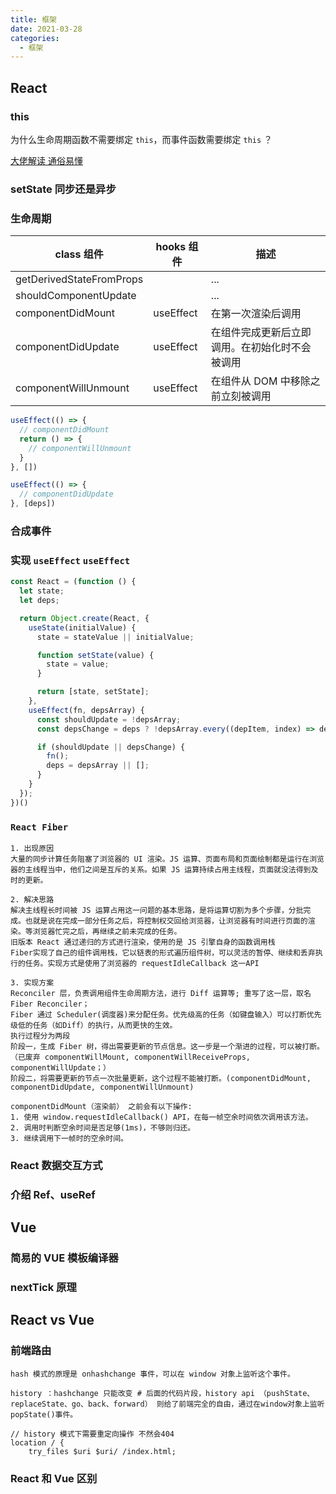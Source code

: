 ```yaml
---
title: 框架
date: 2021-03-28
categories:
  - 框架
---
```


## React

### this

为什么生命周期函数不需要绑定 `this`，而事件函数需要绑定 `this` ？

[大佬解读 通俗易懂](https://duola8789.github.io/2019/05/12/01%20%E5%89%8D%E7%AB%AF%E7%AC%94%E8%AE%B0/03%20React/React01%20%E5%9F%BA%E7%A1%80/React%E5%9F%BA%E7%A1%8012%20React%E4%B8%AD%E7%9A%84this%E7%BB%91%E5%AE%9A/)

### setState 同步还是异步

### 生命周期

class 组件 | hooks 组件 | 描述
---|---|---
getDerivedStateFromProps | | ...
shouldComponentUpdate | | ...
componentDidMount | useEffect | 在第一次渲染后调用
componentDidUpdate | useEffect | 在组件完成更新后立即调用。在初始化时不会被调用
componentWillUnmount | useEffect | 在组件从 DOM 中移除之前立刻被调用 

```js
useEffect(() => {
  // componentDidMount
  return () => {
    // componentWillUnmount
  }
}, [])

useEffect(() => {
  // componentDidUpdate
}, [deps])
```

### 合成事件

### 实现 `useEffect` `useEffect`

```js
const React = (function () {
  let state;
  let deps;

  return Object.create(React, {
    useState(initialValue) {
      state = stateValue || initialValue;

      function setState(value) {
        state = value;
      }

      return [state, setState];
    },
    useEffect(fn, depsArray) {
      const shouldUpdate = !depsArray;
      const depsChange = deps ? !depsArray.every((depItem, index) => depItem === depsArray[index]) : true;

      if (shouldUpdate || depsChange) {
        fn();
        deps = depsArray || [];
      }
    }
  });
})()
```

### `React Fiber`

```
1. 出现原因
大量的同步计算任务阻塞了浏览器的 UI 渲染。JS 运算、页面布局和页面绘制都是运行在浏览器的主线程当中，他们之间是互斥的关系。如果 JS 运算持续占用主线程，页面就没法得到及时的更新。

2. 解决思路
解决主线程长时间被 JS 运算占用这一问题的基本思路，是将运算切割为多个步骤，分批完成。也就是说在完成一部分任务之后，将控制权交回给浏览器，让浏览器有时间进行页面的渲染。等浏览器忙完之后，再继续之前未完成的任务。
旧版本 React 通过递归的方式进行渲染，使用的是 JS 引擎自身的函数调用栈
Fiber实现了自己的组件调用栈，它以链表的形式遍历组件树，可以灵活的暂停、继续和丢弃执行的任务。实现方式是使用了浏览器的 requestIdleCallback 这一API

3. 实现方案
Reconciler 层，负责调用组件生命周期方法，进行 Diff 运算等; 重写了这一层，取名 Fiber Reconciler；
Fiber 通过 Scheduler(调度器)来分配任务。优先级高的任务（如键盘输入）可以打断优先级低的任务（如Diff）的执行，从而更快的生效。
执行过程分为两段
阶段一，生成 Fiber 树，得出需要更新的节点信息。这一步是一个渐进的过程，可以被打断。（已废弃 componentWillMount, componentWillReceiveProps, componentWillUpdate；）
阶段二，将需要更新的节点一次批量更新，这个过程不能被打断。(componentDidMount, componentDidUpdate, componentWillUnmount)

componentDidMount（渲染前） 之前会有以下操作:
1. 使用 window.requestIdleCallback() API，在每一帧空余时间依次调用该方法。
2. 调用时判断空余时间是否足够(1ms)，不够则归还。
3. 继续调用下一帧时的空余时间。
```

### React 数据交互方式

### 介绍 Ref、useRef

## Vue

### 简易的 VUE 模板编译器

### nextTick 原理

## React vs Vue

### 前端路由

```
hash 模式的原理是 onhashchange 事件，可以在 window 对象上监听这个事件。

history ：hashchange 只能改变 # 后面的代码片段，history api （pushState、replaceState、go、back、forward） 则给了前端完全的自由，通过在window对象上监听popState()事件。
```

```
// history 模式下需要重定向操作 不然会404
location / {
    try_files $uri $uri/ /index.html;
```

### React 和 Vue 区别
